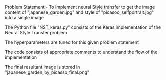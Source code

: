 Problem Statement:- To Implement neural Style transfer to get the image content of "japanese_garden.jpg" and style of "picasoo_selfportrait.jpg" into a single image 

The Python file "NST_keras.py" consists of the Keras implementation of the Neural Style Transfer problem

The hyperparameters are tuned for this given problem statement

The code consists of appropriate comments to understand the flow of the implementation

The final resultant image is stored in "japanese_garden_by_picasso_final.png"
